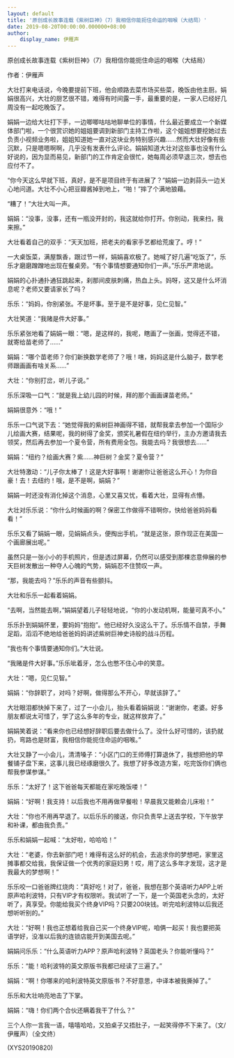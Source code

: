 ```yaml
---
layout: default
title: '原创成长故事连载《紫树巨神》（7）我相信你能扼住命运的咽喉（大结局）'
date: 2019-08-20T00:00:00.000000+08:00
author:
    display_name: 伊雁声
---
```


原创成长故事连载《紫树巨神》（7）我相信你能扼住命运的咽喉（大结局）

作者：伊雁声

大壮打来电话说，今晚要提前下班，他会顺路去菜市场买些菜，晚饭由他主厨。娟娟很高兴，大壮的厨艺很不错，难得有时间露一手，最重要的是，一家人已经好几周没有一起吃晚饭了。

娟娟一边给大壮打下手，一边唧唧咕咕地聊单位的事情，什么最近要成立一个新媒体部门啦，一个很赏识她的姐姐要调到新部门主持工作啦，这个姐姐想要挖她过去负责小视频业务啦，姐姐知道她一直对这块业务特别感兴趣……然而大壮好像有些沉默，只是嗯嗯啊啊，几乎没有发表什么评论。娟娟知道大壮对这些事也没有什么好说的，因为显而易见，新部门的工作肯定会很忙，她每周必须早退三次，想去也应付不了。

“你今天这么早就下班，真好，是不是项目终于有进展了？”娟娟一边剥蒜头一边关心地问道。大壮不小心把豆瓣酱掉到地上，“啪！”摔了个满地狼藉。

“糟了！”大壮大叫一声。

娟娟：“没事，没事，还有一瓶没开封的，我这就给你打开。你别动，我来扫，我来擦。”

大壮看着自己的双手：“天天加班，把老夫的看家手艺都给荒废了。哼！”

一大桌饭菜，满屋飘香，跟过节一样，娟娟喜欢极了。她喊了好几遍“吃饭了”，乐乐才磨磨蹭蹭地出现在餐桌旁。“有个事情想要通知你们一声。”乐乐严肃地说。

娟娟的心扑通扑通狂跳起来，刹那间皮肤刺痛，热血上头。妈呀，这又是什么坏消息呢？老师又要请家长了吗？

乐乐：“妈妈，你别紧张。不是坏事。至于是不是好事，见仁见智。”

大壮笑道：“我赌是件大好事。”

乐乐紧张地看了娟娟一眼：“嗯，是这样的，我呢，瞎画了一张画，觉得还不错，就寄给苗老师了……”

娟娟：“哪个苗老师？你们新换数学老师了？哦！嗐，妈妈这是什么脑子，数学老师跟画画有啥关系……”

大壮：“你别打岔，听儿子说。”

乐乐深吸一口气：“就是我上幼儿园的时候，拜的那个画画课苗老师。”

娟娟很意外：“哦！”

乐乐一口气说下去：“她觉得我的紫树巨神画得不错，就帮我拿去参加一个国际少儿绘画大赛，结果呢，我的树得了金奖，颁奖礼暑假在纽约举行，主办方邀请我去领奖，然后再去参加一个夏令营，所有费用全包。我能去吗？我很想去……”

娟娟：“纽约？绘画大赛？紫……神巨树？金奖？夏令营？”

大壮特激动：“儿子你太棒了！这是大好事啊！谢谢你让爸爸这么开心！为你自豪！去！去纽约！哦，是不是啊，娟娟？”

娟娟一时还没有消化掉这个消息，心里又喜又忧，看着大壮，显得有点懵。

大壮对乐乐说：“你什么时候画的啊？保密工作做得不错啊你，快给爸爸妈妈看看！”

乐乐又看了娟娟一眼，见娟娟点头，便掏出手机，“就是这张，原作现正在美国一个画廊展出呢。”

虽然只是一张小小的手机照片，但是透过屏幕，仍然可以感受到那棵恣意伸展的参天巨树发散出一种夺人心魄的气势，娟娟忍不住赞叹一声。

“那，我能去吗？”乐乐的声音有些颤抖。

大壮和乐乐一起看着娟娟。

“去啊，当然能去啊，”娟娟望着儿子轻轻地说，“你的小发动机啊，能量可真不小。”

乐乐扑到娟娟怀里，要妈妈“抱抱”。他已经好久没这么干了。乐乐情不自禁，手舞足蹈，滔滔不绝地给爸爸妈妈讲述紫树巨神史诗般的战斗历程。

“我也有个事情要通知你们。”大壮说。

“我赌是件大好事。”乐乐呲着牙，怎么也憋不住心中的笑意。

大壮：“嗯，见仁见智。”

娟娟：“你辞职了，对吗？好啊，做得那么不开心，早就该辞了。”

大壮眼泪都快掉下来了，过了一小会儿，抬头看着娟娟说：“谢谢你，老婆。好多朋友都说太可惜了，学了这么多年的专业，就这样放弃了。”

娟娟笑着说：“看来你也已经想好辞职后要去做什么了。没什么好可惜的，该扔就扔，弯路也是财富，我相信你能扼住命运的咽喉。”

大壮又静了一小会儿，清清嗓子：“小区门口的王师傅打算退休了，我想把他的早餐铺子盘下来，这事儿我已经琢磨很久了。我想了好多改造方案，吃完饭你们俩也帮我参谋参谋。”

乐乐：“太好了！这下爸爸每天都能在家吃晚饭喽！”

娟娟：“好啊！我支持！以后我也不用再做早餐啦！早晨我又能赖会儿床啦！”

大壮：“你也不用再早退了。以后乐乐的接送，你只负责早上送去学校，下午放学和补课，都由我负责。”

乐乐和娟娟一起喊：“太好啦，哈哈哈！”

大壮：“老婆，你去新部门吧！难得有这么好的机会，去追求你的梦想吧，家里这摊事都交给我，我保证做一个优秀的家庭妇男！哎，用了这么多年才发现，这才是我最大的梦想啊！”

乐乐咬一口爸爸牌红烧肉：“真好吃！对了，爸爸，我想在那个英语听力APP上听原声哈利波特，只有VIP才有权限听。我试听了一下，是一个英国老头念的，太好听了，真享受。你能给我买个终身VIP吗？只要200块钱。听完哈利波特以后我还想听听别的。”

大壮：“好啊！我也正想着给我自己买一个终身VIP呢，咱俩一起买！我也要把英语学好，没准以后我的连锁店能开到美国去呢。”

娟娟问乐乐：“什么英语听力APP？原声哈利波特？英国老头？你能听懂吗？”

乐乐：“能！哈利波特的英文原版书我都已经读了三遍了。”

娟娟：“啊！你哪来的哈利波特英文原版书？不好意思，中译本被我撕掉了。”

乐乐和大壮响亮地击了下掌。

娟娟：“嗨！你们两个合伙还瞒着我干了什么？”

三个人你一言我一语，嘻嘻哈哈，又拍桌子又捂肚子，一起笑得停不下来了。（文/伊雁声）（全文终）

(XYS20190820)

